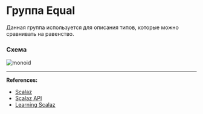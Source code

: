 # Группа Equal

Данная группа используется для описания типов, которые можно сравнивать на равенство.

### Схема

![monoid](https://gitflic.ru/project/artemkorsakov/scalabook/blob/raw?file=images%2Fequal.png&commit=ad284b5870ff21f93b13cba910f3c91bcabcdc5b)


---

**References:**

- [Scalaz](https://scalaz.github.io/7/typeclass/Equal.html)
- [Scalaz API](https://javadoc.io/doc/org.scalaz/scalaz-core_3/7.3.6/scalaz/Equal.html)
- [Learning Scalaz](http://eed3si9n.com/learning-scalaz/Equal.html)
